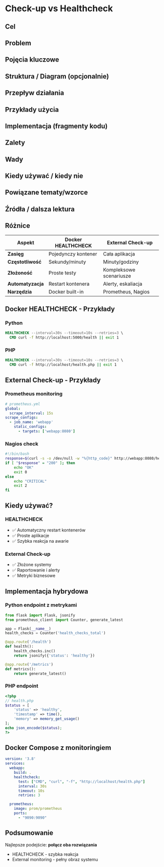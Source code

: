 # Check-up vs Healthcheck

## Cel

## Problem

## Pojęcia kluczowe

## Struktura / Diagram (opcjonalnie)

## Przepływ działania

## Przykłady użycia

## Implementacja (fragmenty kodu)

## Zalety

## Wady

## Kiedy używać / kiedy nie

## Powiązane tematy/wzorce

## Źródła / dalsza lektura


## Różnice

| Aspekt | Docker HEALTHCHECK | External Check-up |
|--------|-------------------|-------------------|
| **Zasięg** | Pojedynczy kontener | Cała aplikacja |
| **Częstotliwość** | Sekundy/minuty | Minuty/godziny |
| **Złożoność** | Proste testy | Kompleksowe scenariusze |
| **Automatyzacja** | Restart kontenera | Alerty, eskaliacja |
| **Narzędzia** | Docker built-in | Prometheus, Nagios |

## Docker HEALTHCHECK - Przykłady

### Python
```dockerfile
HEALTHCHECK --interval=30s --timeout=10s --retries=3 \
  CMD curl -f http://localhost:5000/health || exit 1
```

### PHP  
```dockerfile
HEALTHCHECK --interval=30s --timeout=10s --retries=3 \
  CMD curl -f http://localhost/health.php || exit 1
```

## External Check-up - Przykłady

### Prometheus monitoring
```yaml
# prometheus.yml
global:
  scrape_interval: 15s
scrape_configs:
  - job_name: 'webapp'
    static_configs:
      - targets: ['webapp:8080']
```

### Nagios check
```bash
#!/bin/bash
response=$(curl -s -o /dev/null -w "%{http_code}" http://webapp:8080/health)
if [ "$response" = "200" ]; then
    echo "OK"
    exit 0
else
    echo "CRITICAL"
    exit 2
fi
```

## Kiedy używać?

### HEALTHCHECK
- ✅ Automatyczny restart kontenerów
- ✅ Proste aplikacje
- ✅ Szybka reakcja na awarie

### External Check-up  
- ✅ Złożone systemy
- ✅ Raportowanie i alerty
- ✅ Metryki biznesowe

## Implementacja hybrydowa

### Python endpoint z metrykami
```python
from flask import Flask, jsonify
from prometheus_client import Counter, generate_latest

app = Flask(__name__)
health_checks = Counter('health_checks_total')

@app.route('/health')
def health():
    health_checks.inc()
    return jsonify({'status': 'healthy'})

@app.route('/metrics')
def metrics():
    return generate_latest()
```

### PHP endpoint  
```php
<?php
// health.php
$status = [
    'status' => 'healthy',
    'timestamp' => time(),
    'memory' => memory_get_usage()
];
echo json_encode($status);
?>
```

## Docker Compose z monitoringiem

```yaml
version: '3.8'
services:
  webapp:
    build: .
    healthcheck:
      test: ["CMD", "curl", "-f", "http://localhost/health.php"]
      interval: 30s
      timeout: 10s
      retries: 3

  prometheus:
    image: prom/prometheus
    ports:
      - "9090:9090"
```

## Podsumowanie

Najlepsze podejście: **połącz oba rozwiązania**
- HEALTHCHECK - szybka reakcja
- External monitoring - pełny obraz systemu 